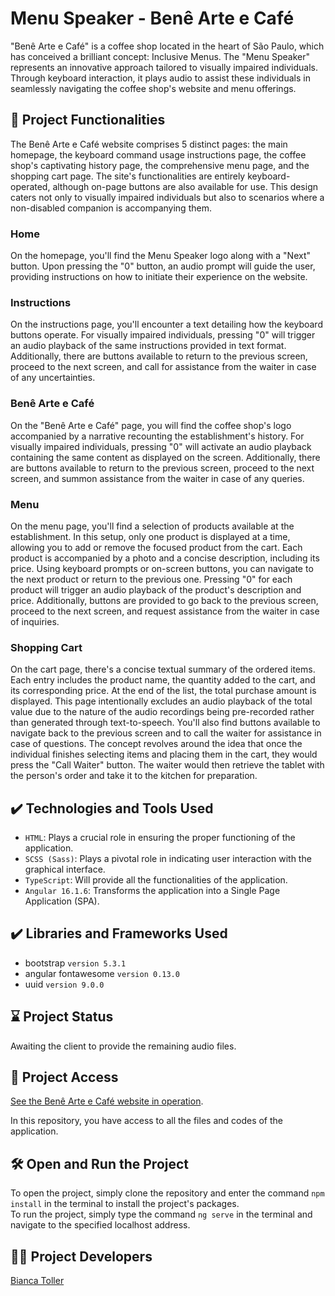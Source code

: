 # Menu Speaker - Benê Arte e Café

"Benê Arte e Café" is a coffee shop located in the heart of São Paulo, which has conceived a brilliant concept: Inclusive Menus. The "Menu Speaker" represents an innovative approach tailored to visually impaired individuals. Through keyboard interaction, it plays audio to assist these individuals in seamlessly navigating the coffee shop's website and menu offerings.

## 🔨 Project Functionalities

The Benê Arte e Café website comprises 5 distinct pages: the main homepage, the keyboard command usage instructions page, the coffee shop's captivating history page, the comprehensive menu page, and the shopping cart page. The site's functionalities are entirely keyboard-operated, although on-page buttons are also available for use. This design caters not only to visually impaired individuals but also to scenarios where a non-disabled companion is accompanying them.

### Home

On the homepage, you'll find the Menu Speaker logo along with a "Next" button. Upon pressing the "0" button, an audio prompt will guide the user, providing instructions on how to initiate their experience on the website.

### Instructions

On the instructions page, you'll encounter a text detailing how the keyboard buttons operate. For visually impaired individuals, pressing "0" will trigger an audio playback of the same instructions provided in text format. Additionally, there are buttons available to return to the previous screen, proceed to the next screen, and call for assistance from the waiter in case of any uncertainties.

### Benê Arte e Café

On the "Benê Arte e Café" page, you will find the coffee shop's logo accompanied by a narrative recounting the establishment's history. For visually impaired individuals, pressing "0" will activate an audio playback containing the same content as displayed on the screen. Additionally, there are buttons available to return to the previous screen, proceed to the next screen, and summon assistance from the waiter in case of any queries.

### Menu

On the menu page, you'll find a selection of products available at the establishment. In this setup, only one product is displayed at a time, allowing you to add or remove the focused product from the cart. Each product is accompanied by a photo and a concise description, including its price. Using keyboard prompts or on-screen buttons, you can navigate to the next product or return to the previous one. Pressing "0" for each product will trigger an audio playback of the product's description and price. Additionally, buttons are provided to go back to the previous screen, proceed to the next screen, and request assistance from the waiter in case of inquiries.

### Shopping Cart

On the cart page, there's a concise textual summary of the ordered items. Each entry includes the product name, the quantity added to the cart, and its corresponding price. At the end of the list, the total purchase amount is displayed. This page intentionally excludes an audio playback of the total value due to the nature of the audio recordings being pre-recorded rather than generated through text-to-speech.
You'll also find buttons available to navigate back to the previous screen and to call the waiter for assistance in case of questions. The concept revolves around the idea that once the individual finishes selecting items and placing them in the cart, they would press the "Call Waiter" button. The waiter would then retrieve the tablet with the person's order and take it to the kitchen for preparation.

## ✔️ Technologies and Tools Used

- `HTML`: Plays a crucial role in ensuring the proper functioning of the application.
- `SCSS (Sass)`: Plays a pivotal role in indicating user interaction with the graphical interface.
- `TypeScript`: Will provide all the functionalities of the application.
- `Angular 16.1.6`: Transforms the application into a Single Page Application (SPA).

## ✔️ Libraries and Frameworks Used

- bootstrap `version 5.3.1`
- angular fontawesome `version 0.13.0`
- uuid `version 9.0.0`

## ⌛ Project Status

Awaiting the client to provide the remaining audio files.

## 📁 Project Access

[See the Benê Arte e Café website in operation](https://bene-arte-e-cafe.vercel.app/home).

In this repository, you have access to all the files and codes of the application.<br/>

## 🛠️ Open and Run the Project

To open the project, simply clone the repository and enter the command `npm install` in the terminal to install the project's packages.<br/>
To run the project, simply type the command `ng serve` in the terminal and navigate to the specified localhost address.

## 👩‍💻 Project Developers

<a href="https://github.com/bitoller" target="_blank">Bianca Toller</a>
